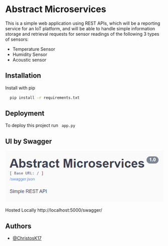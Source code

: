 
# Abstract Microservices

This is a simple web application using REST APIs, which will be a reporting service for an IoT platform,
and will be able to handle simple information storage and retrieval requests for sensor readings of the following
3 types of sensors: 

* Temperature Sensor 
* Humidity Sensor 
* Acoustic sensor 


## Installation

Install with pip

```bash
  pip install -r requirements.txt
```
    
## Deployment

To deploy this project run  ``` app.py```


## UI by Swagger
![swagger.png](swagger.png)

Hosted Locally
http://localhost:5000/swagger/
## Authors

- [@ChristosK17](https://github.com/ChristosK17/Abstract_Microservices)

